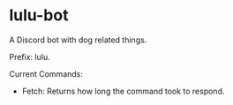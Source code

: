 # lulu-bot
A Discord bot with dog related things.

Prefix: lulu.

Current Commands:
- Fetch: Returns how long the command took to respond.
